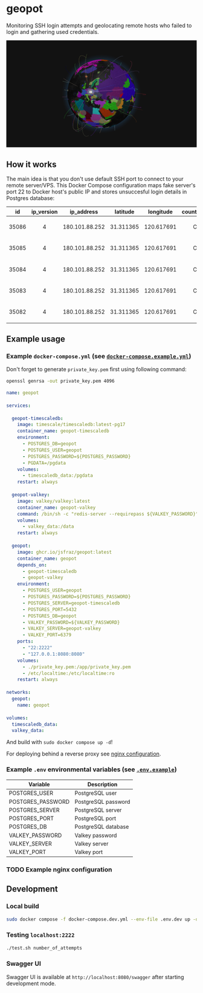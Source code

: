 # geopot

Monitoring SSH login attempts and geolocating remote hosts who failed to login and gathering used credentials.

![Frontend screenshot](frontend.png)

## How it works

The main idea is that you don't use default SSH port to connect to your remote server/VPS. This Docker Compose configuration maps fake server's port 22 to Docker host's public IP and stores unsuccesful login details in Postgres database:

| id    | ip_version | ip_address     | latitude  | longitude  | country_name | country_code | time_zone0 | zip_code | city_name | region_name | is_proxy | continent | continent_code | user | password  | timestamp                     |
|:-----:|:----------:|:--------------:|:---------:|:----------:|:------------:|:------------:|:----------:|:--------:|:---------:|:-----------:|:--------:|:---------:|:--------------:|:----:|:---------:|:-----------------------------:|
| 35086 | 4          | 180.101.88.252 | 31.311365 | 120.617691 | China        | CN           | +08:00     | 215003   | Suzhou    | Jiangsu     | false    | Asia      | AS             | root | nathalie  | 2024-02-28 14:31:56.356 +0100 |
| 35085 | 4          | 180.101.88.252 | 31.311365 | 120.617691 | China        | CN           | +08:00     | 215003   | Suzhou    | Jiangsu     | false    | Asia      | AS             | root | dfvgbh    | 2024-02-28 14:31:56.043 +0100 |
| 35084 | 4          | 180.101.88.252 | 31.311365 | 120.617691 | China        | CN           | +08:00     | 215003   | Suzhou    | Jiangsu     | false    | Asia      | AS             | root | jlo       | 2024-02-28 14:30:55.356 +0100 |
| 35083 | 4          | 180.101.88.252 | 31.311365 | 120.617691 | China        | CN           | +08:00     | 215003   | Suzhou    | Jiangsu     | false    | Asia      | AS             | root | egk       | 2024-02-28 14:30:53.744 +0100 |
| 35082 | 4          | 180.101.88.252 | 31.311365 | 120.617691 | China        | CN           | +08:00     | 215003   | Suzhou    | Jiangsu     | false    | Asia      | AS             | root | 1qaz2wsx@ | 2024-02-28 14:30:53.397 +0100 |

## Example usage

### Example `docker-compose.yml` (see [`docker-compose.example.yml`](docker-compose.example.yml))

Don't forget to generate `private_key.pem` first using following command:

```bash
openssl genrsa -out private_key.pem 4096
```

```yaml
name: geopot

services:

  geopot-timescaledb:
    image: timescale/timescaledb:latest-pg17
    container_name: geopot-timescaledb
    environment:
      - POSTGRES_DB=geopot
      - POSTGRES_USER=geopot
      - POSTGRES_PASSWORD=${POSTGRES_PASSWORD}
      - PGDATA=/pgdata
    volumes:
      - timescaledb_data:/pgdata
    restart: always

  geopot-valkey:
    image: valkey/valkey:latest
    container_name: geopot-valkey
    command: /bin/sh -c "redis-server --requirepass ${VALKEY_PASSWORD}"
    volumes:
      - valkey_data:/data
    restart: always

  geopot:
    image: ghcr.io/jsfraz/geopot:latest
    container_name: geopot
    depends_on:
      - geopot-timescaledb
      - geopot-valkey
    environment:
      - POSTGRES_USER=geopot
      - POSTGRES_PASSWORD=${POSTGRES_PASSWORD}
      - POSTGRES_SERVER=geopot-timescaledb
      - POSTGRES_PORT=5432
      - POSTGRES_DB=geopot
      - VALKEY_PASSWORD=${VALKEY_PASSWORD}
      - VALKEY_SERVER=geopot-valkey
      - VALKEY_PORT=6379
    ports:
      - "22:2222"
      - "127.0.0.1:8080:8080"
    volumes:
      - ./private_key.pem:/app/private_key.pem
      - /etc/localtime:/etc/localtime:ro
    restart: always

networks:
  geopot:
    name: geopot

volumes:
  timescaledb_data:
  valkey_data:
```

And build with `sudo docker compose up -d`!

For deploying behind a reverse proxy see [nginx configuration](geopot.conf).

### Example `.env` environmental variables  (see [`.env.example`](.env.example))

| Variable          | Description           |
|-------------------|-----------------------|
| POSTGRES_USER     | PostgreSQL user       |
| POSTGRES_PASSWORD | PostgreSQL password   |
| POSTGRES_SERVER   | PostgreSQL server     |
| POSTGRES_PORT     | PostgreSQL port       |
| POSTGRES_DB       | PostgreSQL database   |
| VALKEY_PASSWORD   | Valkey password       |
| VALKEY_SERVER     | Valkey server         |
| VALKEY_PORT       | Valkey port           |

### TODO Example nginx configuration

## Development

### Local build

```bash
sudo docker compose -f docker-compose.dev.yml --env-file .env.dev up -d --build
```

### Testing `localhost:2222`

```bash
./test.sh number_of_attempts
```

### Swagger UI

Swagger UI is available at `http://localhost:8080/swagger` after starting development mode.
